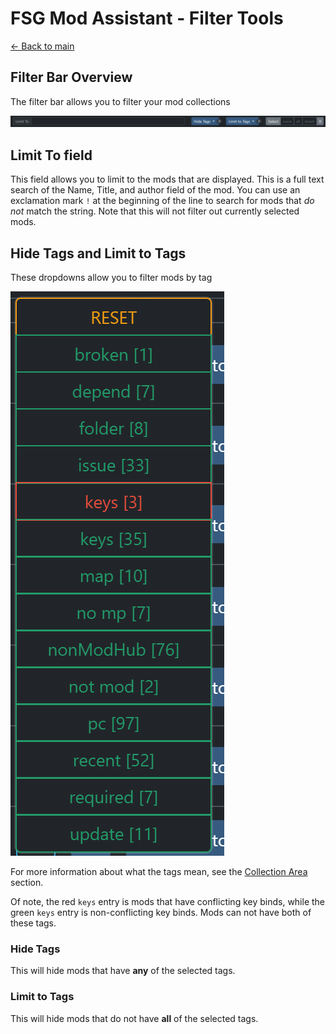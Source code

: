 # FSG Mod Assistant - Filter Tools

[← Back to main](index.html)

## Filter Bar Overview

The filter bar allows you to filter your mod collections

![Alt text](img340/main-window-part-mod-filter.png)

## Limit To field

This field allows you to limit to the mods that are displayed. This is a full text search of the Name, Title, and author field of the mod.  You can use an exclamation mark `!` at the beginning of the line to search for mods that *do not* match the string.  Note that this will not filter out currently selected mods.

## Hide Tags and Limit to Tags

These dropdowns allow you to filter mods by tag

![Alt text](img340/hide-limit-tags.png)

For more information about what the tags mean, see the [Collection Area](mods.html) section.

Of note, the red `keys` entry is mods that have conflicting key binds, while the green `keys` entry is non-conflicting key binds.  Mods can not have both of these tags.

### Hide Tags

This will hide mods that have **any** of the selected tags.

### Limit to Tags

This will hide mods that do not have **all** of the selected tags.
